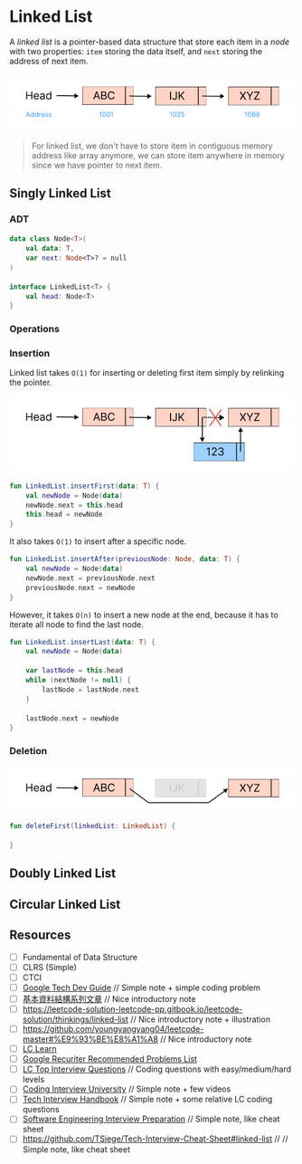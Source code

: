 # Linked List
A *linked list* is a pointer-based data structure that store each item in a *node* with two properties: `item` storing the data itself, and `next` storing the address of next item. 

![Linked List](../media/linked-list.png)

> For linked list, we don't have to store item in contiguous memory address like array anymore, we can store item anywhere in memory since we have pointer to next item.

## Singly Linked List

### ADT
```kotlin
data class Node<T>(
    val data: T,
    var next: Node<T>? = null
)

interface LinkedList<T> {
    val head: Node<T>
}
```

### Operations

### Insertion
Linked list takes `O(1)` for inserting or deleting first item simply by relinking the pointer.

![Linked List Insert](../media/linked-list-insert.png)

```kotlin
fun LinkedList.insertFirst(data: T) {
    val newNode = Node(data)
    newNode.next = this.head
    this.head = newNode
}
```

It also takes `O(1)` to insert after a specific node.

```kotlin
fun LinkedList.insertAfter(previousNode: Node, data: T) {
    val newNode = Node(data)
    newNode.next = previousNode.next
    previousNode.next = newNode
}
```

However, it takes `O(n)` to insert a new node at the end, because it has to iterate all node to find the last node.

```kotlin
fun LinkedList.insertLast(data: T) {
    val newNode = Node(data)

    var lastNode = this.head
    while (nextNode != null) {
        lastNode = lastNode.next
    }

    lastNode.next = newNode
}
```

### Deletion
![Linked List Delete](../media/linked-list-delete.png)

```kotlin
fun deleteFirst(linkedList: LinkedList) {

}
```

## Doubly Linked List

## Circular Linked List

## Resources
- [ ] Fundamental of Data Structure
- [ ] CLRS (Simple)
- [ ] CTCI
- [ ] [Google Tech Dev Guide](https://techdevguide.withgoogle.com/paths/data-structures-and-algorithms/#sequence-2) // Simple note + simple coding problem
- [ ] [基本資料結構系列文章](http://alrightchiu.github.io/SecondRound/mu-lu-yan-suan-fa-yu-zi-liao-jie-gou.html) // Nice introductory note
- [ ] https://leetcode-solution-leetcode-pp.gitbook.io/leetcode-solution/thinkings/linked-list // Nice introductory note + illustration
- [ ] https://github.com/youngyangyang04/leetcode-master#%E9%93%BE%E8%A1%A8 // Nice introductory note
- [ ] [LC Learn](https://leetcode.com/explore/learn/card/linked-list/) 
- [ ] [Google Recuriter Recommended Problems List](https://turingplanet.org/2020/09/18/leetcode_planning_list/#Linked_List)
- [ ] [LC Top Interview Questions](https://leetcode.com/explore/interview/) // Coding questions with easy/medium/hard levels
- [ ] [Coding Interview University](https://github.com/jwasham/coding-interview-university#linked-lists) // Simple note + few videos
- [ ] [Tech Interview Handbook](https://www.techinterviewhandbook.org/algorithms/linked-list) // Simple note + some relative LC coding questions
- [ ] [Software Engineering Interview Preparation](https://github.com/orrsella/soft-eng-interview-prep/blob/master/topics/data-structures.md#linked-lists) // Simple note, like cheat sheet
- [ ] https://github.com/TSiege/Tech-Interview-Cheat-Sheet#linked-list // // Simple note, like cheat sheet